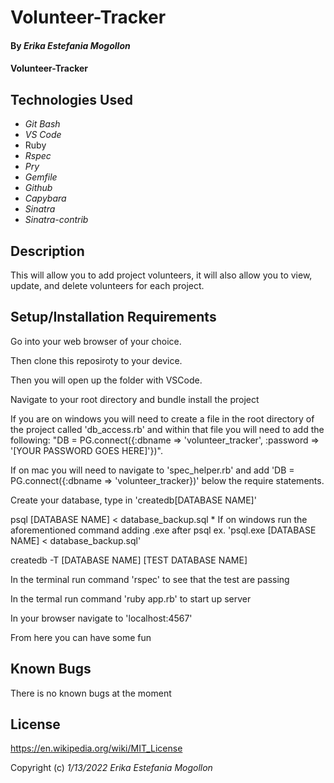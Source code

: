 # Volunteer-Tracker


#### By _**Erika Estefania Mogollon**_

#### Volunteer-Tracker
## Technologies Used

* _Git Bash_
* _VS Code_
* Ruby
* _Rspec_
* _Pry_
* _Gemfile_
* _Github_
* _Capybara_
* _Sinatra_
* _Sinatra-contrib_

## Description

This will allow you to add project volunteers, it will also allow you to view, update, and delete volunteers for each project.

## Setup/Installation Requirements

Go into your web browser of your choice.

Then clone this reposiroty to your device.

Then you will open up the folder with VSCode.

Navigate to your root directory and bundle install the project

If you are on windows you will need to create a file in the root directory of the project called 'db_access.rb' and within that file you will need to add the following: "DB = PG.connect({:dbname => 'volunteer_tracker', :password => '[YOUR PASSWORD GOES HERE]'})".

If on mac you will need to navigate to 'spec_helper.rb' and add 'DB = PG.connect({:dbname => 'volunteer_tracker})' below the require statements.

Create your database, type in 'createdb[DATABASE NAME]'

psql [DATABASE NAME] < database_backup.sql * If on windows run the aforementioned command adding .exe after psql ex. 'psql.exe [DATABASE NAME] < database_backup.sql'

createdb -T [DATABASE NAME] [TEST DATABASE NAME]

In the terminal run command 'rspec' to see that the test are passing

In the termal run command 'ruby app.rb' to start up server

In your browser navigate to 'localhost:4567'

From here you can have some fun
## Known Bugs

There is no known bugs at the moment

## License

https://en.wikipedia.org/wiki/MIT_License

Copyright (c) _1/13/2022_ _Erika Estefania Mogollon_
